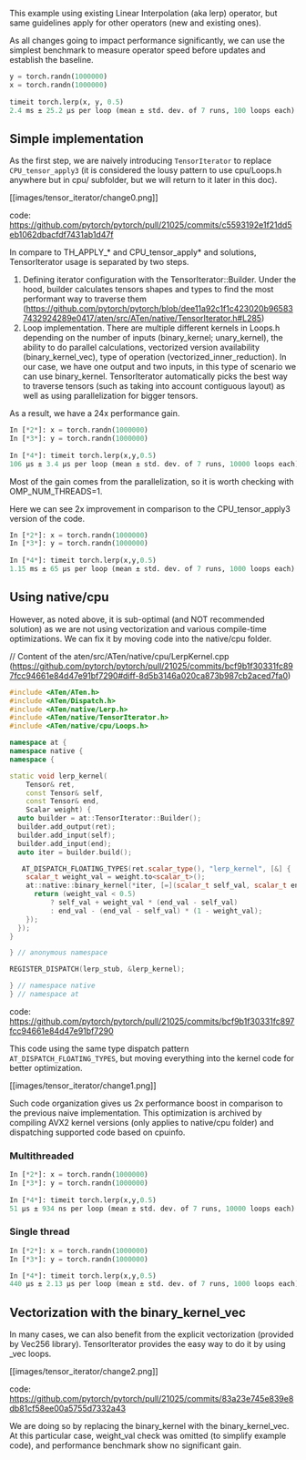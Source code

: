 This example using existing Linear Interpolation (aka lerp) operator, but same guidelines apply for other operators (new and existing ones).

As all changes going to impact performance significantly, we can use the simplest benchmark to measure operator speed before updates and establish the baseline.

```python
y = torch.randn(1000000) 
x = torch.randn(1000000)
 
timeit torch.lerp(x, y, 0.5) 
2.4 ms ± 25.2 µs per loop (mean ± std. dev. of 7 runs, 100 loops each)
```

## Simple implementation

As the first step, we are naively introducing `TensorIterator` to replace `CPU_tensor_apply3` (it is considered the lousy pattern to use cpu/Loops.h anywhere but in cpu/ subfolder, but we will return to it later in this doc).

[[images/tensor_iterator/change0.png]] 

code: https://github.com/pytorch/pytorch/pull/21025/commits/c5593192e1f21dd5eb1062dbacfdf7431ab1d47f

In compare to TH_APPLY_* and CPU_tensor_apply* and  solutions, TensorIterator usage is separated by two steps.
1) Defining iterator configuration with the TensorIterator::Builder. Under the hood, builder calculates tensors shapes and types to find the most performant way to traverse them (https://github.com/pytorch/pytorch/blob/dee11a92c1f1c423020b965837432924289e0417/aten/src/ATen/native/TensorIterator.h#L285)
2) Loop implementation.
There are multiple different kernels in Loops.h depending on the number of inputs (binary_kernel; unary_kernel), the ability to do parallel calculations, vectorized version availability (binary_kernel_vec), type of operation (vectorized_inner_reduction).
In our case, we have one output and two inputs, in this type of scenario we can use binary_kernel.
TensorIterator automatically picks the best way to traverse tensors (such as taking into account contiguous layout) as well as using parallelization for bigger tensors.

As a result, we have a 24x performance gain.
```python
In [*2*]: x = torch.randn(1000000) 
In [*3*]: y = torch.randn(1000000)
 
In [*4*]: timeit torch.lerp(x,y,0.5)
106 µs ± 3.4 µs per loop (mean ± std. dev. of 7 runs, 10000 loops each)
```
Most of the gain comes from the parallelization, so it is worth checking with OMP_NUM_THREADS=1.

Here we can see 2x improvement in comparison to the CPU_tensor_apply3 version of the code.
```python
In [*2*]: x = torch.randn(1000000) 
In [*3*]: y = torch.randn(1000000)
 
In [*4*]: timeit torch.lerp(x,y,0.5) 
1.15 ms ± 65 µs per loop (mean ± std. dev. of 7 runs, 1000 loops each)
```

## Using native/cpu

However, as noted above, it is sub-optimal (and NOT recommended solution) as we are not using vectorization and various compile-time optimizations. We can fix it by moving code into the native/cpu folder. 

// Content of the aten/src/ATen/native/cpu/LerpKernel.cpp (https://github.com/pytorch/pytorch/pull/21025/commits/bcf9b1f30331fc897fcc94661e84d47e91bf7290#diff-8d5b3146a020ca873b987cb2aced7fa0)

```cpp
#include <ATen/ATen.h>
#include <ATen/Dispatch.h>
#include <ATen/native/Lerp.h>
#include <ATen/native/TensorIterator.h>
#include <ATen/native/cpu/Loops.h>

namespace at {
namespace native {
namespace {

static void lerp_kernel(
    Tensor& ret,
    const Tensor& self,
    const Tensor& end,
    Scalar weight) {
  auto builder = at::TensorIterator::Builder();
  builder.add_output(ret);
  builder.add_input(self);
  builder.add_input(end);
  auto iter = builder.build();

   AT_DISPATCH_FLOATING_TYPES(ret.scalar_type(), "lerp_kernel", [&] {
    scalar_t weight_val = weight.to<scalar_t>();
    at::native::binary_kernel(*iter, [=](scalar_t self_val, scalar_t end_val) {
      return (weight_val < 0.5)
          ? self_val + weight_val * (end_val - self_val)
          : end_val - (end_val - self_val) * (1 - weight_val);
    });
  });
}

} // anonymous namespace

REGISTER_DISPATCH(lerp_stub, &lerp_kernel);

} // namespace native
} // namespace at
```

code: https://github.com/pytorch/pytorch/pull/21025/commits/bcf9b1f30331fc897fcc94661e84d47e91bf7290

This code using the same type dispatch pattern `AT_DISPATCH_FLOATING_TYPES`, but moving everything into the kernel code for better optimization.

[[images/tensor_iterator/change1.png]]

Such code organization gives us 2x performance boost in comparison to the previous naive implementation. This optimization is archived by compiling AVX2 kernel versions (only applies to native/cpu folder) and dispatching supported code based on cpuinfo. 


### Multithreaded

```python
In [*2*]: x = torch.randn(1000000) 
In [*3*]: y = torch.randn(1000000)
 
In [*4*]: timeit torch.lerp(x,y,0.5) 
51 µs ± 934 ns per loop (mean ± std. dev. of 7 runs, 10000 loops each)
```

### Single thread

```python
In [*2*]: x = torch.randn(1000000) 
In [*3*]: y = torch.randn(1000000)

In [*4*]: timeit torch.lerp(x,y,0.5) 
440 µs ± 2.13 µs per loop (mean ± std. dev. of 7 runs, 1000 loops each)
```

## Vectorization with the binary_kernel_vec

In many cases, we can also benefit from the explicit vectorization (provided by Vec256 library). TensorIterator provides the easy way to do it by using _vec loops.

[[images/tensor_iterator/change2.png]]

code: https://github.com/pytorch/pytorch/pull/21025/commits/83a23e745e839e8db81cf58ee00a5755d7332a43

We are doing so by replacing the binary_kernel with the binary_kernel_vec. At this particular case, weight_val check was omitted (to simplify example code), and performance benchmark show no significant gain.